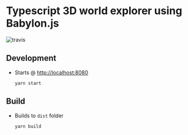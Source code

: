 # Typescript 3D world explorer using Babylon.js

![travis](https://travis-ci.org/ricardomfmsousa/babylon-world.svg?branch=master)

## Development

- Starts @ [http://localhost:8080](http://localhost:8080)

  ```
  yarn start
  ```

## Build

- Builds to `dist` folder

  ```
  yarn build
  ```
